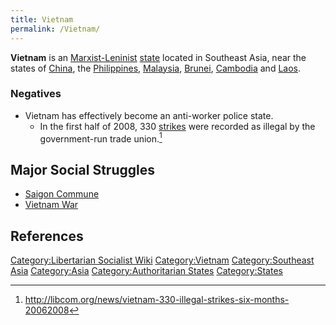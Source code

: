 ```yaml
---
title: Vietnam
permalink: /Vietnam/
---
```


**Vietnam** is an
[Marxist-Leninist](Marxism-Leninism_in_Practice.md "wikilink")
[state](List_of_States.md "wikilink") located in Southeast Asia, near the
states of [China](China.md "wikilink"), the
[Philippines](Philippines.md "wikilink"), [Malaysia](Malaysia.md "wikilink"),
[Brunei](Brunei.md "wikilink"), [Cambodia](Cambodia.md "wikilink") and
[Laos](Laos.md "wikilink").

### Negatives

- Vietnam has effectively become an anti-worker police state.
  - In the first half of 2008, 330 [strikes](Strike.md "wikilink") were
    recorded as illegal by the government-run trade union.[^1]

## Major Social Struggles

- [Saigon Commune](Saigon_Commune.md "wikilink")
- [Vietnam War](Vietnam_War.md "wikilink")

## References

<references />

[Category:Libertarian Socialist
Wiki](Category:Libertarian_Socialist_Wiki.md "wikilink")
[Category:Vietnam](Category:Vietnam.md "wikilink") [Category:Southeast
Asia](Category:Southeast_Asia.md "wikilink")
[Category:Asia](Category:Asia.md "wikilink") [Category:Authoritarian
States](Category:Authoritarian_States.md "wikilink")
[Category:States](Category:States.md "wikilink")

[^1]: <http://libcom.org/news/vietnam-330-illegal-strikes-six-months-20062008>